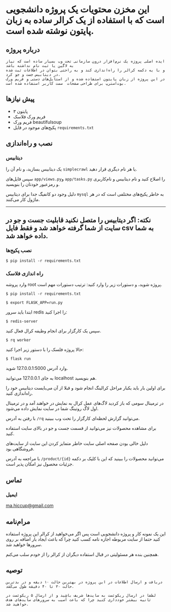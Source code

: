 # این مخزن محتویات یک پروژه دانشجویی است که با استفاده از یک کرالر ساده به زبان پایتون نوشته شده است.
## درباره پروژه
    ایده اصلی پروژه یک نرم‌افزار درون سازمانی تحت وب بسیار ساده است که نیاز به لاگین یا ثبت نام نداشته باشد
    و با یه دکمه کرالر را راه‌اندازی کند و به راحتی بتوان در اطلاعات ثبت شده در دیتابیس جست و جو کرد.
    در این پروژه از زبان پایتون استفاده شده و از استایل‌های دستی و فریم ورک بوت‌استرپ برای طراحی صفحات  سمت کاربر استفاده شده است.
## پیش نیازها
- پایتون ۳
- فریم ورک فلاسک
- فریم ورک beautifulsoup
- پکیج‌های موجود در فایل `requirements.txt`


## نصب و راه‌اندازی
### دیتابیس

یک دیتابیس بسازید، و نام آن را `simplecrawl` یا هر نام دیگری قرار ‌دهید.

سپس فایل‌های `app/views.py`و `app/tasks.py` را اصلاح کنید و نام دیتابیس و نام‌کاربری و رمزعبور خودتان را بنویسید.

دلیل وجود دو کانفیگ جدا برای دیتابیس `mysql` به خاطر پکیج‌های مختلفی است که در هر ماژول کار می‌کنند.

-------------------------
نکته: اگر دیتابیس را متصل نکنید قابلیت جست و جو در سایت از شما گرفته خواهد شد و فقط فایل csv به شما داده خواهد شد.
------------------------
### نصب پکیج‌ها

```
$ pip install -r requirements.txt
```

### راه اندازی فلاسک

وارد پروشه root پروژه شوید، و دستورات زیر را وارد کنید:
ترتیب دستورات مهم است.

```
$ pip install -r requirements.txt

$ export FLASK_APP=run.py
```

ابتدا باید سرور redis را اجرا کنید:

```
$ redis-server
```

سپس یک کارگزار برای انجام وظیفه کرال فعال کنید.

```
$ rq worker
```

حالا پروژه فلسک را با دستور زیر اجرا کنید:

```
$ flask run
```


وارد  آدرس 127.0.0.1:5000 شوید.

به جای 127.0.0.1 می‌توانید localhost هم بنویسید.


برای اولین بار باید یکبار مراحل کرالینگ انجام شود و قبلا از آن می‌بایست دیتابیس خود را راه‌اندازی کنید.

در ترمینال سومی که باز کردید لاگ‌های عمل کرال به نمایش در خواهند آمد و در ترمینال اول لاگ روتینگ شما در سایت نمایش داده می‌شود.


با رفتن به آدرس `/rq` می‌توانید گزارش لحظه‌ای کارگزار را تحت وب ببینید.

برای مشاهده محصولات نیز می‌توانید از قسمت جست و جو در بالای سایت استفاده کنید.

دلیل خالی بودن صفحه اصلی سایت خاطر متمایز کردن این سایت از سایت‌های فروشگاهی بود.

با مراجعه به آدرس‌ `/product/{id}` می‌توانید محصولات را ببینید که این با کلیک بر دکمه جزئیات محصول نیز امکان پذیر است.


## تماس

### ایمیل
ma.hiccup@gmail.com

## مرام‌نامه

این یک نمونه کار و پروژه دانشجویی است پس اگر می‌خواهید از کرالر این پروژه استفاده کنید حتما از سایت مربوطه اجازه نامه کسب کنید چرا که باعث ایجاد بار اضافه بر روی سرورها خواهید شد.

همچنین بنده هر مسئولیتی در قبال استفاده دیگران از کرالر را از خودم سلب می‌کنم.

## توصیه

    دریافت و ارسال اطلاعات در این پروژه در بهترین حالت ۱۰ دیقه و در بدترین حالت ۳۰ تا ۴۰ دقیقه طول می‌کشد.

    لطفا در ارسال ریکوئست به سایت‌ها شریف باشید و از ارسال ۵ ریکوئست در ثانیه بیشتر خود‌داری کنید چرا که باعث آسیب به سرور‌های سایت‌های هدف خواهید شد.
